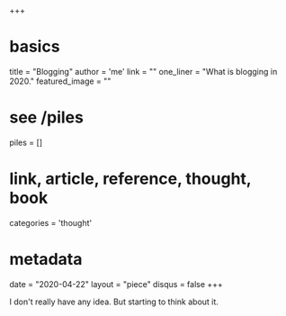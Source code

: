 +++
# basics
title     		 = "Blogging"
author    		 = 'me'
link      		 = ""
one_liner 		 = "What is blogging in 2020."
featured_image = ""

# see /piles
piles     		 = []

# link, article, reference, thought, book
categories 		 = 'thought' 

# metadata
date      		 = "2020-04-22"
layout    		 = "piece"
disqus    		 = false
+++

I don't really have any idea. But starting to think about it. 
